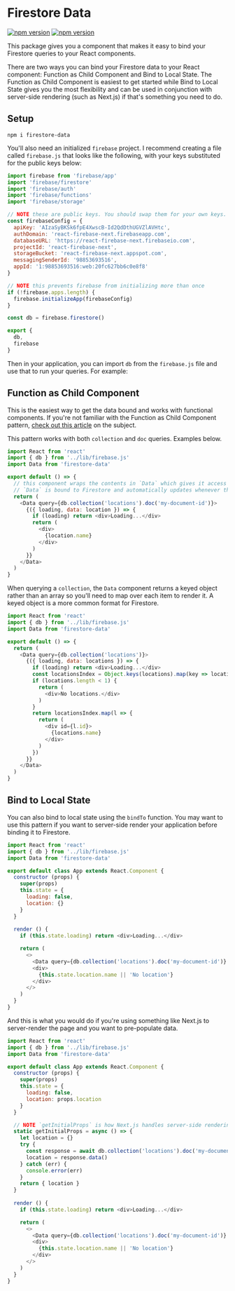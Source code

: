 # Firestore Data

[![npm version](https://img.shields.io/npm/dt/firestore-data.svg?style=flat-square)](https://img.shields.io/npm/dt/firestore-data.svg)
[![npm version](https://img.shields.io/npm/v/firestore-data.svg?style=flat-square)](https://www.npmjs.com/package/firestore-data)

This package gives you a component that makes it easy to bind your Firestore queries to your React components.

There are two ways you can bind your Firestore data to your React component: Function as Child Component and Bind to Local State. The Function as Child Component is easiest to get started while Bind to Local State gives you the most flexibility and can be used in conjunction with server-side rendering (such as Next.js) if that's something you need to do.

## Setup

```
npm i firestore-data
```

You'll also need an initialized `firebase` project. I recommend creating a file called `firebase.js` that looks like the following, with your keys substituted for the public keys below:

```js
import firebase from 'firebase/app'
import 'firebase/firestore'
import 'firebase/auth'
import 'firebase/functions'
import 'firebase/storage'

// NOTE these are public keys. You should swap them for your own keys.
const firebaseConfig = {
  apiKey: 'AIzaSyBKSk6fpE4XwscB-Id2QdDthUGVZlAVHtc',
  authDomain: 'react-firebase-next.firebaseapp.com',
  databaseURL: 'https://react-firebase-next.firebaseio.com',
  projectId: 'react-firebase-next',
  storageBucket: 'react-firebase-next.appspot.com',
  messagingSenderId: '98853693516',
  appId: '1:98853693516:web:20fc627bb6c0e8f8'
}

// NOTE this prevents firebase from initializing more than once
if (!firebase.apps.length) {
  firebase.initializeApp(firebaseConfig)
}

const db = firebase.firestore()

export {
  db,
  firebase
}
```

Then in your application, you can import `db` from the `firebase.js` file and use that to run your queries. For example:

## Function as Child Component

This is the easiest way to get the data bound and works with functional components. If you're not familiar with the Function as Child Component pattern, [check out this article](https://medium.com/merrickchristensen/function-as-child-components-5f3920a9ace9) on the subject. 

This pattern works with both `collection` and `doc` queries. Examples below.

```js
import React from 'react'
import { db } from '../lib/firebase.js'
import Data from 'firestore-data'

export default () => {
  // this component wraps the contents in `Data` which gives it access to `data` and `loading`.
  // `Data` is bound to Firestore and automatically updates whenever the data in the database changes.
  return (
    <Data query={db.collection('locations').doc('my-document-id')}>
      {({ loading, data: location }) => {
        if (loading) return <div>Loading...</div>
        return (
          <div>
            {location.name}
          </div>
        )
      }}
    </Data>
  )
}
```

When querying a `collection`, the `Data` component returns a keyed object rather than an array so you'll need to map over each item to render it. A keyed object is a more common format for Firestore.

```js
import React from 'react'
import { db } from '../lib/firebase.js'
import Data from 'firestore-data'

export default () => {
  return (
    <Data query={db.collection('locations')}>
      {({ loading, data: locations }) => {
        if (loading) return <div>Loading...</div>
        const locationsIndex = Object.keys(locations).map(key => locations[key])
        if (locations.length < 1) {
          return (
            <div>No locations.</div>
          )
        }
        return locationsIndex.map(l => {
          return (
            <div id={l.id}>
              {locations.name}
            </div>
          )
        })
      }}
    </Data>
  )
}
```

## Bind to Local State

You can also bind to local state using the `bindTo` function. You may want to use this pattern if you want to server-side render your application before binding it to Firestore.

```js
import React from 'react'
import { db } from '../lib/firebase.js'
import Data from 'firestore-data'

export default class App extends React.Component {
  constructor (props) {
    super(props)
    this.state = {
      loading: false,
      location: {}
    }
  }
  
  render () {
    if (this.state.loading) return <div>Loading...</div>

    return (
      <>
        <Data query={db.collection('locations').doc('my-document-id')} bindTo={({ loading, data }) => this.setState({ location: data, loading })} />
        <div>
          {this.state.location.name || 'No location'}
        </div>
      </>
    )
  }
}
```

And this is what you would do if you're using something like Next.js to server-render the page and you want to pre-populate data.

```js
import React from 'react'
import { db } from '../lib/firebase.js'
import Data from 'firestore-data'

export default class App extends React.Component {
  constructor (props) {
    super(props)
    this.state = {
      loading: false,
      location: props.location
    }
  }

  // NOTE `getInitialProps` is how Next.js handles server-side rendering
  static getInitialProps = async () => {
    let location = {}
    try {
      const response = await db.collection('locations').doc('my-document-id').get()
      location = response.data()
    } catch (err) {
      console.error(err)
    }
    return { location }
  }
  
  render () {
    if (this.state.loading) return <div>Loading...</div>

    return (
      <>
        <Data query={db.collection('locations').doc('my-document-id')} bindTo={({ loading, data }) => this.setState({ location: data, loading })} />
        <div>
          {this.state.location.name || 'No location'}
        </div>
      </>
    )
  }
}
```



